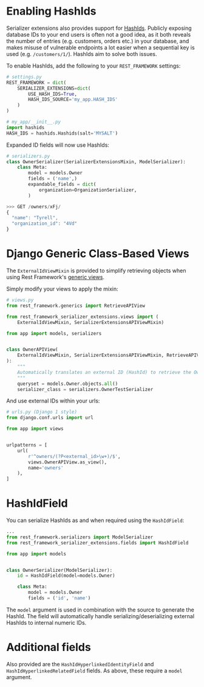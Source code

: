 # Enabling HashIds
Serializer extensions also provides support for
[HashIds](https://github.com/davidaurelio/hashids-python). Publicly exposing
database IDs to your end users is often not a good idea, as it both reveals the
number of entries (e.g. customers, orders etc.) in your database, and makes
misuse of vulnerable endpoints a lot easier when a sequential key is used (e.g.
`/customers/1/`). HashIds aim to solve both issues.

To enable HashIds, add the following to your `REST_FRAMEWORK` settings:

```py
# settings.py
REST_FRAMEWORK = dict(
    SERIALIZER_EXTENSIONS=dict(
        USE_HASH_IDS=True,
        HASH_IDS_SOURCE='my_app.HASH_IDS'
    )
)

# my_app/__init__.py
import hashids
HASH_IDS = hashids.Hashids(salt='MYSALT')
```

Expanded ID fields will now use HashIds:

```py
# serializers.py
class OwnerSerializer(SerializerExtensionsMixin, ModelSerializer):
    class Meta:
        model = models.Owner
        fields = ('name',)
        expandable_fields = dict(
            organization=OrganizationSerializer,
        )
```

```js
>>> GET /owners/xFj/
{
  "name": "Tyrell",
  "organization_id": "4Vd"
}
```

# Django Generic Class-Based Views
The `ExternalIdViewMixin` is provided to simplify retrieving objects when using
Rest Framework's
[generic views](https://docs.djangoproject.com/en/2.0/topics/class-based-views/).

Simply modify your views to apply the mixin:

```py
# views.py
from rest_framework.generics import RetrieveAPIView

from rest_framework_serializer_extensions.views import (
    ExternalIdViewMixin, SerializerExtensionsAPIViewMixin)

from app import models, serializers


class OwnerAPIView(
    ExternalIdViewMixin, SerializerExtensionsAPIViewMixin, RetrieveAPIView
):
    """
    Automatically translates an external ID (HashId) to retrieve the Owner
    """
    queryset = models.Owner.objects.all()
    serializer_class = serializers.OwnerTestSerializer
```

And use external IDs within your urls:

```py
# urls.py (Django 1 style)
from django.conf.urls import url

from app import views


urlpatterns = [
    url(
        r'^owners/(?P<external_id>\w+)/$',
        views.OwnerAPIView.as_view(),
        name='owners'
    ),
]
```

# HashIdField
You can serialize HashIds as and when required using the `HashIdField`:

```py
...
from rest_framework.serializers import ModelSerializer
from rest_framework_serializer_extensions.fields import HashIdField

from app import models


class OwnerSerializer(ModelSerializer):
    id = HashIdField(model=models.Owner)

    class Meta:
        model = models.Owner
        fields = ('id', 'name')
```

The `model` argument is used in combination with the source to generate the
HashId. The field will automatically handle serializing/deserializing
external HashIds to internal numeric IDs.


# Additional fields
Also provided are the `HashIdHyperlinkedIdentityField` and
`HashIdHyperlinkedRelatedField` fields. As above, these require a `model`
argument.
